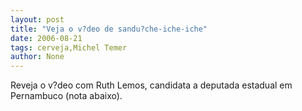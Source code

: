 ```yaml
---
layout: post
title: "Veja o v?deo de sandu?che-iche-iche"
date: 2006-08-21
tags: cerveja,Michel Temer
author: None
---
```

Reveja o v?deo com Ruth Lemos, candidata a deputada estadual em Pernambuco (nota abaixo).

 